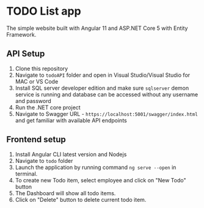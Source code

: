 # TODO List app

The simple website built with Angular 11 and ASP.NET Core 5 with Entity Framework.

## API Setup

1. Clone this repository
2. Navigate to `todoAPI` folder and open in Visual Studio/Visual Studio for MAC or VS Code
3. Install SQL server developer edition and make sure `sqlserver` demon service is running and database can be accessed without any username and password
4. Run the .NET core project
5. Navigate to Swagger URL - `https://localhost:5001/swagger/index.html` and get familiar with available API endpoints

## Frontend setup

1. Install Angular CLI latest version and Nodejs
2. Navigate to `todo` folder
3. Launch the application by running command `ng serve --open` in terminal.
4. To create new Todo item, select employee and click on "New Todo" button
5. The Dashboard will show all todo items.
6. Click on "Delete" button to delete current todo item.
